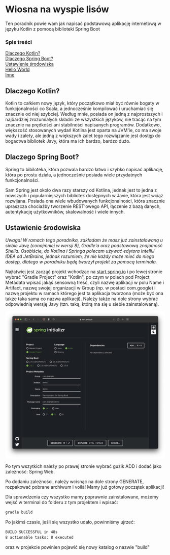 # Wiosna na wyspie lisów
Ten poradnik powie wam jak napisać podstawową aplikację internetową w języku Kotlin z pomocą biblioteki Spring Boot

### Spis treści
[Dlaczego Kotlin?](#dlaczego-kotlin) \
[Dlaczego Spring Boot?](#dlaczego-spring-boot) \
[Ustawienie środowiska](#ustawienie-środowiska) \
[Hello World](#hello-world) \
[Inne](#inne)

## Dlaczego Kotlin?

Kotlin to całkiem nowy język, który początkowo miał być równie bogaty w funkcjonalności co Scala, a jednocześnie kompilować i uruchamiać się znacznie od niej szybciej. Według mnie, posiada on jedną z najprostszych i najbardziej zrozumiałych składni ze wszystkich języków, nie tracąc na tym znacznie na prędkości ani stabilności napisanych programów. Dodatkowo, większość stosowanych wydań Kotlina jest oparta na JVM'ie, co ma swoje wady i zalety, ale jedną z większych zalet tego rozwiązanie jest dostęp do bogactwa bibliotek Javy, która ma ich bardzo, bardzo dużo.

## Dlaczego Spring Boot?

Spring to bibiloteka, która pozwala bardzo łatwo i szybko napisać aplikację, która po prostu działa, a jednocześnie posiada wiele przydatnych funkcjonalności.

Sam Spring jest około dwa razy starszy od Kotlina, jednak jest to jedna z nowszych i popularniejszych bibliotek dostępnych w Javie, która jest wciąż rozwijana. Posiada ona wiele wbudowanych funkcjonalności, która znacznie upraszcza chociażby tworzenie REST'owego API, łączenie z bazą danych, autentykację użytkowników, skalowalność i wiele innych.

## Ustawienie środowiska

*Uwaga! W ramach tego poradnika, zakładam że masz już zainstalowaną u siebie Javę (conajmniej w wersji 8), Gradle'a oraz podstawową znajomość Shella. Osobiście, do Kotlina i Springa polecam używać edytora IntelliJ IDEA od JetBrains, jednak rozumiem, że nie każdy może mieć do niego dostęp, dlatego w poradniku będę tworzył projekt za pomocą terminala.*

<!-- Po utworzeniu folderu w którym chcemy, aby znajdował się nas projekt i otworzeniu w nim terminala, należy wpisać w nim:

```zsh
gradle init
```

Po chwili wyświetli nam się kilka prompt'ów. W pierwszych z nich wybieramy "application", czyli w moim przypadku 2:

![gradle init](photos/gradle_init_1.png)

Następnie naturalnie wybieramy Kotlin, czyli opcję 4:

![gradle init](photos/gradle_init_2.png)

Tu wybieramy 1:

![gradle init](photos/gradle_init_3.png)

Następnie wybieramy preferowany przez nas język skryptów Gradle'a. Osobiście, polecam wziąć Kotlina, zarówno dla osób które znają Groovy'ego, jak i tych, które o nim nie słyszały.

![gradle init](photos/gradle_init_4.png)

Ostatnie dwa pytania są o nazwę projektu oraz paczki. Można podać tu dowolne nazwy, jednak radziłbym użyć jako nazwy paczki albo nazwy swojej organizacji albo nazwy projektu jak takowej nie ma, tak żeby trzymać się ze standardem.

![gradle init](photos/gradle_init_5.png)

![gradle init](photos/gradle_init_6.png)

Po tych 6 krokach Gradle utworzy nam wiele plików, z czego nas głównie będzie interesować to co znajduję się w folderze "app" -->

Najłatwiej jest zacząć projekt wchodząc na [start.spring.io](https://start.spring.io) i po lewej stronie wybrać "Gradle Project" oraz "Kotlin", po czym w polach pod Project Metadata wpisać jakąś sensowną treść, czyli nazwę aplikacji w polu Name i Artifact, nazwę swojej organizacji w Group (np. w postaci com.google) i nazwę projektu w ramach którego jest ta aplikacja tworzona (może być ona także taka sama co nazwa aplikacji). Należy także na dole strony wybrać odpowiednią wersję Javy (tzn. taką, którą ma się u siebie zainstalowaną).

![spring initializr](photos/spring_initializr_0.png)

Po tym wszytkich należy po prawej stronie wybrać guzik ADD i dodać jako zależność: Spring Web.

Po dodaniu zależności, należy wcisnąć na dole strony GENERATE, rozpakować pobrane archiwum i voilà! Mamy już gotowy początek aplikacji!

Dla sprawdzenia czy wszystko mamy poprawnie zainstalowane, możemy wejść w terminal do folderu z tym projektem i wpisać:

```zsh
gradle build
```

Po jakimś czasie, jeśli się wszystko udało, powinniśmy ujrzeć:

```zsh
BUILD SUCCESSFUL in 48s
8 actionable tasks: 8 executed
```

oraz w projekcie powinien pojawić się nowy katalog o nazwie "build"


